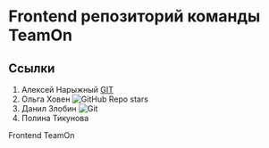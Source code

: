 # Frontend репозиторий команды TeamOn

## Ссылки
1. Алексей Нарыжный
[GIT](https://github.com/AlexeyBMSTU)
3. Ольга Ховен
   ![GitHub Repo stars](https://github.com/AlexeyBMSTU)
5. Данил Злобин
   ![Git](https://github.com/Danil-Zlo)
7. Полина Тикунова

Frontend TeamOn
